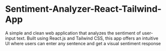 # Sentiment-Analyzer-React-Tailwind-App
A simple and clean web application that analyzes the sentiment of user-input text. Built using React.js and Tailwind CSS, this app offers an intuitive UI where users can enter any sentence and get a visual sentiment response
